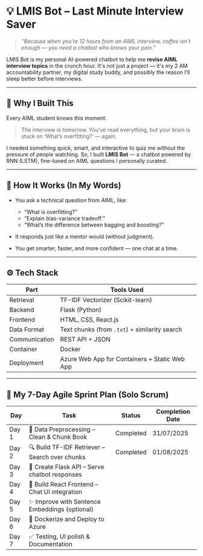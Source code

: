 # 💡 LMIS Bot – Last Minute Interview Saver

> *“Because when you're 12 hours from an AIML interview, coffee isn’t enough — you need a chatbot who knows your pain.”*

LMIS Bot is my personal AI-powered chatbot to help me **revise AIML interview topics** in the crunch hour. It's not just a project — it's my 2 AM accountability partner, my digital study buddy, and possibly the reason I’ll sleep better before interviews.

---

## 🚀 Why I Built This

Every AIML student knows this moment:
> The interview is tomorrow. You’ve read everything, but your brain is stuck on ‘What’s overfitting?’ — again.

I needed something quick, smart, and interactive to quiz me without the pressure of people watching. So, I built **LMIS Bot** — a chatbot powered by RNN (LSTM), fine-tuned on AIML questions I personally curated.

---

## 🧠 How It Works (In My Words)

- You ask a technical question from AIML, like:
  - “What is overfitting?”
  - “Explain bias-variance tradeoff.”
  - “What’s the difference between bagging and boosting?”

- It responds just like a mentor would (without judgment).

- You get smarter, faster, and more confident — one chat at a time.

---

## ⚙️ Tech Stack

| Part          | Tools Used                                    |
| ------------- | --------------------------------------------- |
| Retrieval     | TF-IDF Vectorizer (Scikit-learn)              |
| Backend       | Flask (Python)                                |
| Frontend      | HTML, CSS, React.js                           |
| Data Format   | Text chunks (from `.txt`) + similarity search |
| Communication | REST API + JSON                               |
| Container     | Docker                                        |
| Deployment    | Azure Web App for Containers + Static Web App |


---

## 📆 My 7-Day Agile Sprint Plan (Solo Scrum)


| Day | Task | Status | Completion Date |
|-----|------|--------|-----------------|
| Day 1 | 📖 Data Preprocessing – Clean & Chunk Book | Completed | 31/07/2025 |
| Day 2 | 🔍 Build TF-IDF Retriever – Search over chunks | Completed | 01/08/2025 |
| Day 3 | 🧠 Create Flask API – Serve chatbot responses |  |  |
| Day 4 | 💬 Build React Frontend – Chat UI integration |  |  |
| Day 5 | ✨ Improve with Sentence Embeddings (optional) |  |  |
| Day 6 | 🐳 Dockerize and Deploy to Azure |  |  |
| Day 7 | ✅ Testing, UI polish & Documentation |  |  |